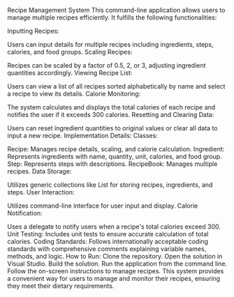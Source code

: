 Recipe Management System
This command-line application allows users to manage multiple recipes efficiently. It fulfills the following functionalities:

Inputting Recipes:

Users can input details for multiple recipes including ingredients, steps, calories, and food groups.
Scaling Recipes:

Recipes can be scaled by a factor of 0.5, 2, or 3, adjusting ingredient quantities accordingly.
Viewing Recipe List:

Users can view a list of all recipes sorted alphabetically by name and select a recipe to view its details.
Calorie Monitoring:

The system calculates and displays the total calories of each recipe and notifies the user if it exceeds 300 calories.
Resetting and Clearing Data:

Users can reset ingredient quantities to original values or clear all data to input a new recipe.
Implementation Details:
Classes:

Recipe: Manages recipe details, scaling, and calorie calculation.
Ingredient: Represents ingredients with name, quantity, unit, calories, and food group.
Step: Represents steps with descriptions.
RecipeBook: Manages multiple recipes.
Data Storage:

Utilizes generic collections like List<T> for storing recipes, ingredients, and steps.
User Interaction:

Utilizes command-line interface for user input and display.
Calorie Notification:

Uses a delegate to notify users when a recipe's total calories exceed 300.
Unit Testing:
Includes unit tests to ensure accurate calculation of total calories.
Coding Standards:
Follows internationally acceptable coding standards with comprehensive comments explaining variable names, methods, and logic.
How to Run:
Clone the repository.
Open the solution in Visual Studio.
Build the solution.
Run the application from the command line.
Follow the on-screen instructions to manage recipes.
This system provides a convenient way for users to manage and monitor their recipes, ensuring they meet their dietary requirements.
